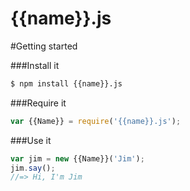 # {{name}}.js

<!-- Remove after renaming {{name}} to the real project name and adding the {{username}}
[![Circle CI](https://circleci.com/gh/{{username}}/{{name}}.js.svg?style=svg)](https://circleci.com/gh/{{username}}/{{name}}.js)
[![npm version](https://badge.fury.io/js/{{name}}.js.svg)](http://badge.fury.io/js/{{name}}.js)
-->

#Getting started

###Install it
```bash
$ npm install {{name}}.js
```

###Require it
```javascript
var {{Name}} = require('{{name}}.js');
```

###Use it
```javascript
var jim = new {{Name}}('Jim');
jim.say();
//=> Hi, I'm Jim
```
